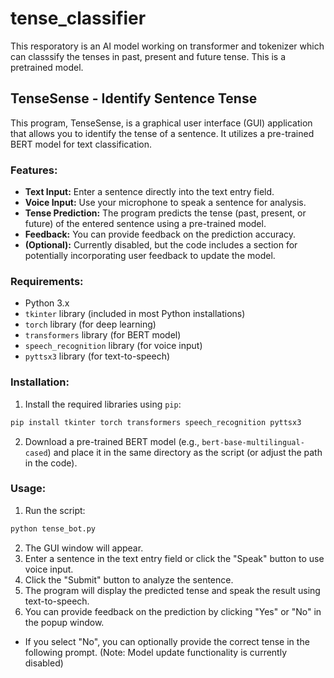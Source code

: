 # tense_classifier
This resporatory is an AI model working on transformer and tokenizer which can classsify the tenses in past, present and future tense. This is a pretrained model.
## TenseSense - Identify Sentence Tense

This program, TenseSense, is a graphical user interface (GUI) application that allows you to identify the tense of a sentence. It utilizes a pre-trained BERT model for text classification.

### Features:

* **Text Input:** Enter a sentence directly into the text entry field.
* **Voice Input:** Use your microphone to speak a sentence for analysis.
* **Tense Prediction:** The program predicts the tense (past, present, or future) of the entered sentence using a pre-trained model.
* **Feedback:** You can provide feedback on the prediction accuracy. 
* **(Optional):** Currently disabled, but the code includes a section for potentially incorporating user feedback to update the model.

### Requirements:

* Python 3.x
* `tkinter` library (included in most Python installations)
* `torch` library (for deep learning)
* `transformers` library (for BERT model)
* `speech_recognition` library (for voice input)
* `pyttsx3` library (for text-to-speech)

### Installation:

1. Install the required libraries using `pip`:

```bash
pip install tkinter torch transformers speech_recognition pyttsx3
```

2. Download a pre-trained BERT model (e.g., `bert-base-multilingual-cased`) and place it in the same directory as the script (or adjust the path in the code).


### Usage:

1. Run the script:

```bash
python tense_bot.py
```

2. The GUI window will appear.
3. Enter a sentence in the text entry field or click the "Speak" button to use voice input.
4. Click the "Submit" button to analyze the sentence.
5. The program will display the predicted tense and speak the result using text-to-speech.
6. You can provide feedback on the prediction by clicking "Yes" or "No" in the popup window.
 - If you select "No", you can optionally provide the correct tense in the following prompt. (Note: Model update functionality is currently disabled)
